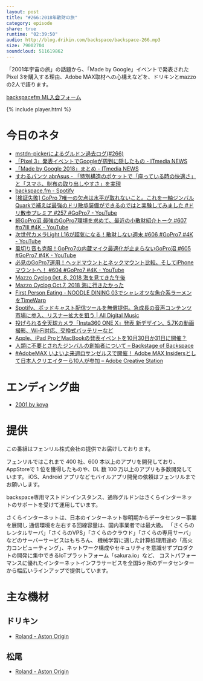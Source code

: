 ```yaml
---
layout: post
title: "#266:2018年散財の旅"
category: episode
share: true
runtime: "02:39:50"
audio: http://blog.drikin.com/backspace/backspace-266.mp3
size: 79002704
soundcloud: 511619862
---
```


「2001年宇宙の旅」の話題から、「Made by Google」イベントで発表されたPixel 3を購入する理由、Adobe MAX取材への心構えなどを、ドリキンとmazzoの2人で語ります。

[backspacefm ML入会フォーム](http://backspace.us11.list-manage.com/subscribe?u=09c933bd3997c1d16dbed156a&id=84b6529b91)

{% include player.html %}

# 今日のネタ
* [mstdn-pickerによるグルドン過去ログ(#266)](https://rbtnn.github.io/mstdn-picker/?instance=mstdn.guru&since_id=100886192855994070&max_id=100886976858198744)
* [「Pixel 3」発表イベントでGoogleが周到に隠したもの - ITmedia NEWS](http://www.itmedia.co.jp/news/articles/1810/12/news134.html)
* [「Made by Google 2018」まとめ - ITmedia NEWS](http://www.itmedia.co.jp/news/articles/1810/10/news054.html)
* [すわるパンツ abrAsus - 「特別構造のポケットで「座っている時の快適さ」と「スマホ、財布の取り出しやすさ」を実現](https://superclassic.jp/?pid=80301)
* [backspace.fm - Spotify](https://open.spotify.com/show/6STfl8XK3pk4hbaqTsi2sx)
* [\[検証失敗\] GoPro 7唯一の欠点は水平が取れないこと。これを一軸ジンバルQuarkで補えば最強のドリ散歩装備ができるのではと実験してみました #ドリ散歩プレミア #257 #GoPro7 - YouTube](https://www.youtube.com/watch?v=F85t1c7jNeE)
* [続GoPro沼 最強のGoPro7環境を求めて、最近の小散財紹介トーク #607 #α7III #4K - YouTube](https://www.youtube.com/watch?v=PZ12bothwiw)
* [次世代カメラLight L16が超気になる！散財しない週末 #606 #GoPro7 #4K - YouTube](https://www.youtube.com/watch?v=FneWir-PSxM)
* [風切り音も克服！GoPro7の内蔵マイク最適化が止まらないGoPro沼 #605 #GoPro7 #4K - YouTube](https://www.youtube.com/watch?v=VFkfSV_li10)
* [必見のGoPro7運用！ヘッドマウントとネックマウント比較。そしてiPhoneマウントへ！ #604 #GoPro7 #4K - YouTube](https://www.youtube.com/watch?v=uxh7tvJDnWA)
* [Mazzo Cyclog 0ct. 8, 2018 海を見てきた午後](https://www.youtube.com/watch?v=M-NU_6Yami8)
* [Mazzo Cyclog Oct.7, 2018 海に行きたかった](https://www.youtube.com/watch?v=xnmv_Hn7SQ8)
* [First Person Eating - NOODLE DINING 03でシャレオツな魚介系ラーメンをTimeWarp](https://www.youtube.com/watch?v=aJGCOnTsw84)
* [Spotify、ポッドキャスト配信ツールを無償提供。急成長の音声コンテンツ市場に参入、リスナー拡大を狙う | All Digital Music](https://jaykogami.com/2018/10/15530.html)
* [投げられる全天球カメラ「Insta360 ONE X」発表 新デザイン、5.7Kの動画撮影、Wi-Fi対応、交換式バッテリーなど](http://www.itmedia.co.jp/news/articles/1810/10/news040.html)
* [Apple、iPad ProとMacBookの発表イベントを10月30日か31日に開催？](http://www.macotakara.jp/blog/rumor/entry-35953.html)
* [人類に不要とされたジンバルの創始者について – Backstage of Backspace](https://blog.backspace.fm/%E4%BA%BA%E9%A1%9E%E3%81%AB%E4%B8%8D%E8%A6%81%E3%81%A8%E3%81%95%E3%82%8C%E3%81%9F%E3%82%B8%E3%83%B3%E3%83%90%E3%83%AB%E3%81%AE%E5%89%B5%E5%A7%8B%E8%80%85%E3%81%AB%E3%81%A4%E3%81%84%E3%81%A6-2cb4111e462b)
* [#AdobeMAX いよいよ来週ロサンゼルスで開催！ Adobe MAX Insidersとして日本人クリエイターら10人が参加 – Adobe Creative Station](https://blogs.adobe.com/creativestation/adobemax-2018-max-insiders)

# エンディング曲
* [2001 by koya](https://soundcloud.com/koya/gopro-1)

# 提供

この番組はフェンリル株式会社の提供でお届けしております。

フェンリルではこれまで 400 社、600 本以上のアプリを開発しており、AppStoreで 1 位を獲得したものや、DL 数 100 万以上のアプリも多数開発しています。
iOS、Android アプリなどモバイルアプリ開発の依頼はフェンリルまでお願いします。

backspace専用マストドンインスタンス、通称グルドンはさくらインターネットのサポートを受けて運用しています。

さくらインターネットは、日本のインターネット黎明期からデータセンター事業を展開し
通信環境を左右する回線容量は、国内事業者では最大級。
「さくらのレンタルサーバ」「さくらのVPS」「さくらのクラウド」「さくらの専用サーバ」などのサーバーサービスはもちろん、
機械学習に適した計算処理用途の「高火力コンピューティング」、ネットワーク構成やセキュリティを意識せずプロダクトの開発に集中できるIoTプラットフォーム「sakura.io」など、
コストパフォーマンスに優れたインターネットインフラサービスを全国5ヶ所のデータセンターから幅広いラインアップで提供しています。

# 主な機材

## ドリキン
* [Roland - Aston Origin](http://amzn.asia/1OwAZ0w)

## 松尾
* [Roland - Aston Origin](http://amzn.asia/1OwAZ0w)
